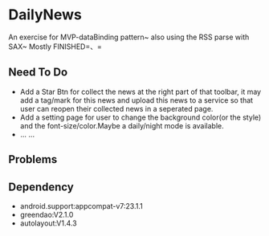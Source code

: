 # DailyNews
An exercise for MVP-dataBinding pattern~ also using the RSS parse with SAX~  Mostly FINISHED=、=
## Need To Do  
 * Add a Star Btn for collect the news at the right part of that toolbar, it may add a tag/mark for this news and upload this news to a service so that user can reopen their collected news in a seperated page.
 * Add a setting page for user to change the background color(or the style) and the font-size/color.Maybe a daily/night mode is available.
 * ... ...

## Problems

## Dependency
* android.support:appcompat-v7:23.1.1
* greendao:V2.1.0
* autolayout:V1.4.3

